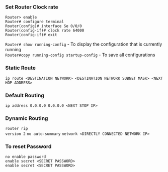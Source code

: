 ### Set Router Clock rate

`Router> enable`  
`Router# configure terminal`   
`Router(config)# interface Se 0/0/0`   
`Router(config-if)# clock rate 64000`   
`Router(config-if)# exit`  

`Router# show running-config` - To display the configuration that is currently running     
`Router#copy running-config startup-config` - To save all configurations

### Static Route
`ip route <DESTINATION NETWORK> <DESTINATION NETWORK SUBNET MASK> <NEXT HOP ADDRESS>`      

### Default Routing
`ip address 0.0.0.0 0.0.0.0 <NEXT STOP IP>`

### Dynamic Routing
`router rip`    
`version 2` 
`no auto-summary` 
`network <DIRECTLY CONNECTED NETWORK IP>`         

### To reset Password
`no enable password`        
`enable secret <SECRET PASSWORD>`       
`enable secret <SECRET PASSWORD>`         

